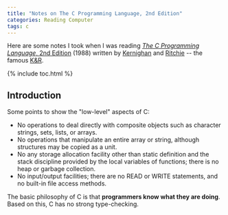 ```yaml
---
title: "Notes on The C Programming Language, 2nd Edition"
categories: Reading Computer
tags: c
---
```


Here are some notes I took when I was reading [*The C Programming Language*, 2nd Edition](https://www.amazon.com/Programming-Language-2nd-Brian-Kernighan/dp/0131103628) (1988) written by [Kernighan](https://www.cs.princeton.edu/~bwk/) and [Ritchie](https://www.bell-labs.com/usr/dmr/www/) -- the famous [K&R](https://en.wikipedia.org/wiki/K%26R).

{% include toc.html %}

## Introduction

Some points to show the "low-level" aspects of C:

- No operations to deal directly with composite objects such as character strings, sets, lists, or arrays.
- No operations that manipulate an entire array or string, although structures may be copied as a unit.
- No any storage allocation facility other than static definition and the stack discipline provided by the local variables of functions; there is no heap or garbage collection.
- No input/output facilities; there are no READ or WRITE statements, and no built-in file access methods.

The basic philosophy of C is that **programmers know what they are doing**. Based on this, C has no strong type-checking.
